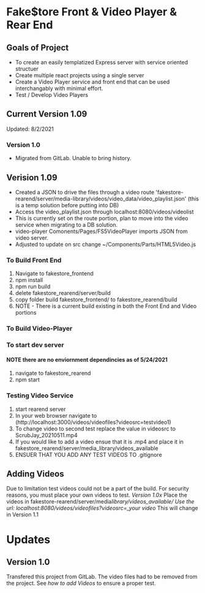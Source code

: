 # Fake$tore Front & Video Player & Rear End

## Goals of Project

- To create an easily templatized Express server with service oriented structuer
- Create multiple react projects using a single server
- Create a Video Player service and front end that can be used interchangably with minimal effort.
- Test / Develop Video Players

## Current Version 1.09

Updated: 8/2/2021

### Version 1.0

- Migrated from GitLab. Unable to bring history.

## Verision 1.09

- Created a JSON to drive the files through a video route 'fakestore-rearend/server/media-library/videos/video_data/video_playlist.json' (this is a temp solution before putting into DB)
- Access the video_playlist.json through localhost:8080/videos/videolist
- This is currently set on the route portion, plan to move into the video service when migrating to a DB solution.
- video-player Comonents/Pages/FS5VideoPlayer imports JSON from video server.
- Adjusted to update on src change ~/Components/Parts/HTML5Video.js

### To Build Front End

1. Navigate to fakestore_frontend
1. npm install
1. npm run build
1. delete fakestore_rearend/server/build
1. copy folder build fakestore_frontend/ to fakestore_rearend/build
1. NOTE - There is a current build existing in both the Front End and Video portions

### To Build Video-Player

### To start dev server

#### **NOTE** there are no enviornment dependincies as of 5/24/2021

1. navigate to fakestore_rearend
1. npm start

### Testing Video Service

1. start rearend server
1. In your web browser navigate to (http://localhost:3000/videos/videofiles?videosrc=testvideo1)
1. To change video to second test replace the value in videosrc to ScrubJay_20210511.mp4
1. If you would like to add a video ensue that it is .mp4 and place it in fakestore_rearend/server/media_library/videos_available
1. ENSUER THAT YOU ADD ANY TEST VIDEOS TO .gitignore

## Adding Videos

Due to limitation test videos could not be a part of the build. For security reasons, you must place your own videos to test.
_Version 1.0x_
Place the videos in fakestore-rearend/server/media*library/videos_available/
Use the url: localhost:8080/videos/videofiles?videosrc=\_your video*
This will change in Version 1.1

# Updates

## Version 1.0

Transfered this project from GitLab. The video files had to be removed from the project. See _how to add Videos_ to ensure a proper test.

